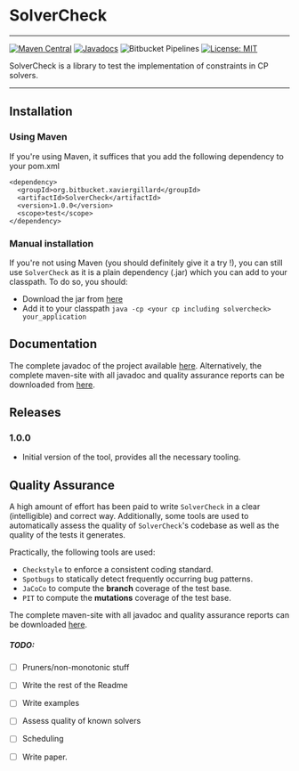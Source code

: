 # SolverCheck 
---

[![Maven Central](https://img.shields.io/maven-central/v/org.bitbucket.xaviergillard/SolverCheck.svg?label=Maven%20Central)](https://search.maven.org/search?q=g:%22org.bitbucket.xaviergillard%22%20AND%20a:%22SolverCheck%22)
[![Javadocs](https://www.javadoc.io/badge/org.bitbucket.xaviergillard/SolverCheck.svg)](https://www.javadoc.io/doc/org.bitbucket.xaviergillard/SolverCheck)
![Bitbucket Pipelines](https://img.shields.io/bitbucket/pipelines/xaviergillard/solvercheck.svg)
[![License: MIT](https://img.shields.io/badge/License-MIT-yellow.svg)](https://opensource.org/licenses/MIT)

SolverCheck is a library to test the implementation of constraints in CP solvers.

---  

## Installation
### Using Maven
If you're using Maven, it suffices that you add the following dependency to 
your pom.xml
```
<dependency>
  <groupId>org.bitbucket.xaviergillard</groupId>
  <artifactId>SolverCheck</artifactId>
  <version>1.0.0</version>
  <scope>test</scope>
</dependency>
``` 

### Manual installation
If you're not using Maven (you should definitely give it a try !), you can 
still use `SolverCheck` as it is a plain dependency (.jar) which you can add 
to your classpath. To do so, you should: 
* Download the jar from [here](https://repo1.maven.org/maven2/org/bitbucket/xaviergillard/SolverCheck/1.0.0/SolverCheck-1.0.0.jar)
* Add it to your classpath `java -cp <your cp including solvercheck> 
your_application`

## Documentation
The complete javadoc of the project available 
[here](http://javadoc.io/doc/org.bitbucket.xaviergillard/SolverCheck/1.0.0). 
Alternatively, the complete maven-site with all javadoc and quality assurance 
reports can be downloaded from [here](https://bitbucket.org/xaviergillard/solvercheck/downloads/SolverCheck-1.0.0.qa_site.tgz).

## Releases
### 1.0.0
* Initial version of the tool, provides all the necessary tooling.

## Quality Assurance
A high amount of effort has been paid to write `SolverCheck` in a clear 
(intelligible) and correct way. Additionally, some tools are used to 
automatically assess the quality of `SolverCheck`'s codebase as well as the 
quality of the tests it generates. 

Practically, the following tools are used:
* `Checkstyle` to enforce a consistent coding standard.
* `Spotbugs` to statically detect frequently occurring bug patterns.
* `JaCoCo` to compute the **branch** coverage of the test base.
* `PIT` to compute the **mutations** coverage of the test base.

The complete maven-site with all javadoc and quality assurance reports can be 
downloaded [here](https://bitbucket.org/xaviergillard/solvercheck/downloads/SolverCheck-1.0.0.qa_site.tgz).

##### TODO:
* [ ] Pruners/non-monotonic stuff
* [ ] Write the rest of the Readme
* [ ] Write examples
* [ ] Assess quality of known solvers
* [ ] Scheduling
* [ ] Write paper.

